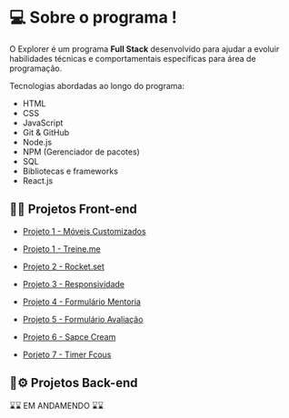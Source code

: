 
# 💻 Sobre o programa !

O Explorer é um programa **Full Stack** desenvolvido para ajudar a evoluir habilidades técnicas e comportamentais específicas para área de programação.

Tecnologias abordadas ao longo do programa:

- HTML
- CSS
- JavaScript
- Git & GitHub
- Node.js
- NPM (Gerenciador de pacotes)
- SQL
- Bibliotecas e frameworks
- React.js



## 🔗🎨 Projetos Front-end 

- [ Projeto 1 - Móveis Customizados ](https://github.com/gabriel-neriss/RocketseatExplorerAula1HTMLeCSS)

- [Projeto 1 - Treine.me ](https://github.com/gabriel-neriss/RocketseatExplorerAula1HTMLeCSS)

- [Projeto 2 - Rocket.set](https://github.com/gabriel-neriss/-RocketseatProjetoFinal2)

- [Projeto 3 - Responsividade](https://github.com/gabriel-neriss/ProjetoResponsivo)

- [Projeto 4 - Formulário Mentoria](https://github.com/gabriel-neriss/ProjFormIntermediario)

- [Projeto 5 - Formulário Avaliação](https://github.com/gabriel-neriss/FormAvancado)

- [ Projeto 6 - Sapce Cream](https://github.com/gabriel-neriss)

- [ Porjeto 7 - Timer Fcous ](https://github.com/gabriel-neriss/TimerFocus)


## 🔗⚙️  Projetos Back-end 


⌛⌛ EM ANDAMENDO ⌛⌛
